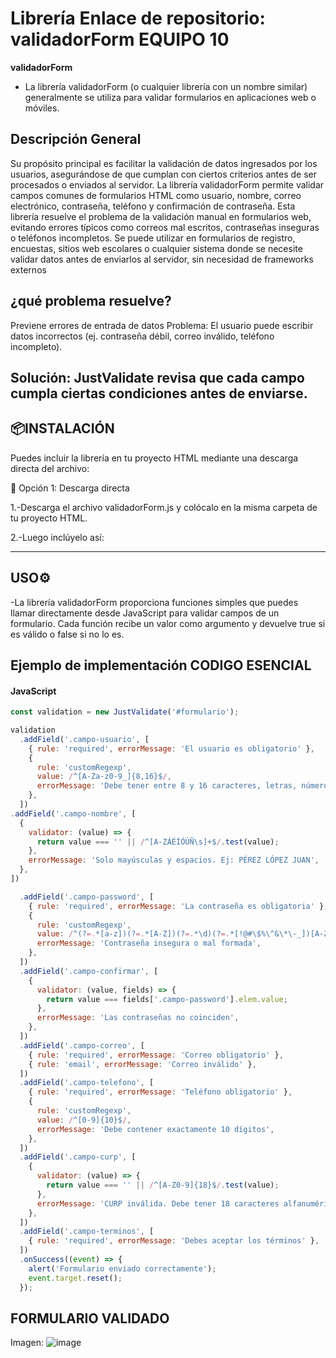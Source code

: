 # Librería Enlace de repositorio: validadorForm EQUIPO 10

**validadorForm** 
- La librería validadorForm (o cualquier librería con un nombre similar) generalmente se utiliza para validar formularios en aplicaciones web o móviles.
  
## Descripción General
Su propósito principal es facilitar la validación de datos ingresados por los usuarios, asegurándose de que cumplan con ciertos criterios antes de ser procesados 
o enviados al servidor. La librería validadorForm permite validar campos comunes de formularios HTML como usuario, nombre, correo electrónico, contraseña, teléfono 
y confirmación de contraseña.
Esta librería resuelve el problema de la validación manual en formularios web, evitando errores típicos como correos mal escritos, contraseñas inseguras o teléfonos incompletos.
Se puede utilizar en formularios de registro, encuestas, sitios web escolares o cualquier sistema donde se necesite validar datos antes de enviarlos al servidor, sin necesidad de 
frameworks externos

## ¿qué problema resuelve?
Previene errores de entrada de datos
Problema: El usuario puede escribir datos incorrectos (ej. contraseña débil, correo inválido, teléfono incompleto).

Solución: JustValidate revisa que cada campo cumpla ciertas condiciones antes de enviarse.
---

## 📦INSTALACIÓN
Puedes incluir la librería en tu proyecto HTML mediante una descarga directa del archivo:

🔹 Opción 1: Descarga directa

1.-Descarga el archivo validadorForm.js y colócalo en la misma carpeta de tu proyecto HTML.

2.-Luego inclúyelo así:
<script src="https://cdn.jsdelivr.net/npm/just-validate@4.2.0/dist/just-validate.production.min.js"></script>

---

## USO⚙️
-La librería validadorForm proporciona funciones simples que puedes llamar directamente desde JavaScript para validar campos de un formulario. 
Cada función recibe un valor como argumento y devuelve true si es válido o false si no lo es.

## Ejemplo de implementación CODIGO ESENCIAL

#### JavaScript
```javascript
const validation = new JustValidate('#formulario');

validation
  .addField('.campo-usuario', [
    { rule: 'required', errorMessage: 'El usuario es obligatorio' },
    {
      rule: 'customRegexp',
      value: /^[A-Za-z0-9_]{8,16}$/,
      errorMessage: 'Debe tener entre 8 y 16 caracteres, letras, números o guion bajo',
    },
  ])
.addField('.campo-nombre', [
  {
    validator: (value) => {
      return value === '' || /^[A-ZÁÉÍÓÚÑ\s]+$/.test(value);
    },
    errorMessage: 'Solo mayúsculas y espacios. Ej: PÉREZ LÓPEZ JUAN',
  },
])

  .addField('.campo-password', [
    { rule: 'required', errorMessage: 'La contraseña es obligatoria' },
    {
      rule: 'customRegexp',
      value: /^(?=.*[a-z])(?=.*[A-Z])(?=.*\d)(?=.*[!@#\$%\^&\*\-_])[A-Za-z\d!@#\$%\^&\*\-_]{8,}$/,
      errorMessage: 'Contraseña insegura o mal formada',
    },
  ])
  .addField('.campo-confirmar', [
    {
      validator: (value, fields) => {
        return value === fields['.campo-password'].elem.value;
      },
      errorMessage: 'Las contraseñas no coinciden',
    },
  ])
  .addField('.campo-correo', [
    { rule: 'required', errorMessage: 'Correo obligatorio' },
    { rule: 'email', errorMessage: 'Correo inválido' },
  ])
  .addField('.campo-telefono', [
    { rule: 'required', errorMessage: 'Teléfono obligatorio' },
    {
      rule: 'customRegexp',
      value: /^[0-9]{10}$/,
      errorMessage: 'Debe contener exactamente 10 dígitos',
    },
  ])
  .addField('.campo-curp', [
    {
      validator: (value) => {
        return value === '' || /^[A-Z0-9]{18}$/.test(value);
      },
      errorMessage: 'CURP inválida. Debe tener 18 caracteres alfanuméricos',
    },
  ])
  .addField('.campo-terminos', [
    { rule: 'required', errorMessage: 'Debes aceptar los términos' },
  ])
  .onSuccess((event) => {
    alert('Formulario enviado correctamente');
    event.target.reset();
  });

```

## FORMULARIO VALIDADO
Imagen:
![image](https://github.com/user-attachments/assets/ef939461-111f-457e-8d40-e3b2fd311bf7)



